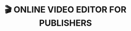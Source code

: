 ---
title: 🎬 ONLINE VIDEO EDITOR FOR PUBLISHERS
category: Ux-ui
description: FireClip is a web application that allows you to create and edit highlights videos from live or recent programming, allowing content creators to publish and distribute content either on social media or their own video platforms.
client: Convergente SPA
platform: TV
agency: NED
role: UI/ UX Designer
problem: The tool had an inefficient interface and was limited to only basic editing functions.
goal: Create different stages of product development by gradually adding new features. The design was created to be used as a basis for the development of the next 3 years of the software.

logourl: /assets/img/logo/fc-logo.svg
featureimg: /assets/img/2020/fc/cover.png
folderurl: /assets/img/pro/fc
videourl:
demolink:
---